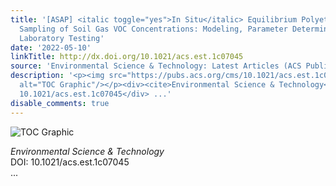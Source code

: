 ```yaml
---
title: '[ASAP] <italic toggle="yes">In Situ</italic> Equilibrium Polyethylene Passive
  Sampling of Soil Gas VOC Concentrations: Modeling, Parameter Determinations, and
  Laboratory Testing'
date: '2022-05-10'
linkTitle: http://dx.doi.org/10.1021/acs.est.1c07045
source: 'Environmental Science & Technology: Latest Articles (ACS Publications)'
description: '<p><img src="https://pubs.acs.org/cms/10.1021/acs.est.1c07045/asset/images/medium/es1c07045_0005.gif"
  alt="TOC Graphic"/></p><div><cite>Environmental Science & Technology</cite></div><div>DOI:
  10.1021/acs.est.1c07045</div> ...'
disable_comments: true
---
```

<p><img src="https://pubs.acs.org/cms/10.1021/acs.est.1c07045/asset/images/medium/es1c07045_0005.gif" alt="TOC Graphic"/></p><div><cite>Environmental Science & Technology</cite></div><div>DOI: 10.1021/acs.est.1c07045</div> ...